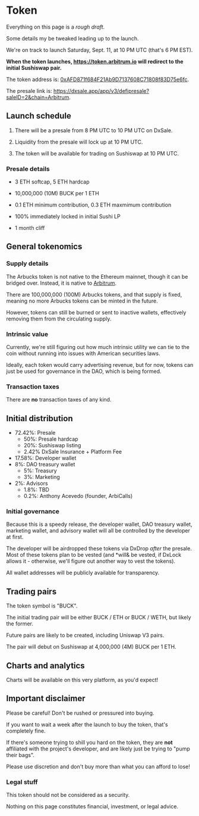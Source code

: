 # Token

Everything on this page is a *rough draft*.

Some details my be tweaked leading up to the launch.

We're on track to launch Saturday, Sept. 11, at 10 PM UTC (that's 6 PM EST).

**When the token launches, https://token.arbitrum.io will redirect to the initial Sushiswap pair.**

The token address is: [0xAFD871f684F21Ab9D7137608C71808f83D75e6fc](https://arbiscan.io/token/0xAFD871f684F21Ab9D7137608C71808f83D75e6fc).

The presale link is: https://dxsale.app/app/v3/defipresale?saleID=2&chain=Arbitrum.

## Launch schedule

1) There will be a presale from 8 PM UTC to 10 PM UTC on DxSale.

2) Liquidity from the presale will lock up at 10 PM UTC.

3) The token will be available for trading on Sushiswap at 10 PM UTC.

### Presale details

- 3 ETH softcap, 5 ETH hardcap

- 10,000,000 (10M) BUCK per 1 ETH

- 0.1 ETH minimum contribution, 0.3 ETH maxmimum contribution

- 100% immediately locked in initial Sushi LP

- 1 month cliff

## General tokenomics

### Supply details

The Arbucks token is not native to the Ethereum mainnet, though it can be bridged over. Instead, it is native to [Arbitrum](https://arbitrum.io).

There are 100,000,000 (100M) Arbucks tokens, and that supply is fixed, meaning no more Arbucks tokens can be minted in the future.

However, tokens can still be burned or sent to inactive wallets, effectively removing them from the circulating supply.

### Intrinsic value

Currently, we're still figuring out how much intrinsic utility we can tie to the coin without running into issues with American securities laws.

Ideally, each token would carry advertising revenue, but for now, tokens can just be used for governance in the DAO, which is being formed.

### Transaction taxes

There are **no** transaction taxes of any kind.

## Initial distribution

- 72.42%: Presale
  - 50%: Presale hardcap
  - 20%: Sushiswap listing
  - 2.42% DxSale Insurance + Platform Fee
- 17.58%: Developer wallet
- 8%: DAO treasury wallet
  - 5%: Treasury
  - 3%: Marketing
- 2%: Advisors
  - 1.8%: TBD
  - 0.2%: Anthony Acevedo (founder, ArbiCalls)

### Initial governance

Because this is a speedy release, the developer wallet, DAO treasury wallet, marketing wallet, and advisory wallet will all be controlled by the developer at first.

The developer will be airdropped these tokens via DxDrop *after* the presale. Most of these tokens plan to be vested (and *will& be vested, if DxLock allows it - otherwise, we'll figure out another way to vest the tokens).

All wallet addresses will be publicly available for transparency.

## Trading pairs

The token symbol is "BUCK".

The initial trading pair will be either BUCK / ETH or BUCK / WETH, but likely the former.

Future pairs are likely to be created, including Uniswap V3 pairs.

The pair will debut on Sushiswap at 4,000,000 (4M) BUCK per 1 ETH.

## Charts and analytics

Charts will be available on this very platform, as you'd expect!

## Important disclaimer

Please be careful! Don't be rushed or pressured into buying.

If you want to wait a week after the launch to buy the token, that's completely fine.

If there's someone trying to shill you hard on the token, they are **not** affiliated with the project's developer, and are likely just be trying to "pump their bags".

Please use discretion and don't buy more than what you can afford to lose!

### Legal stuff

This token should not be considered as a security.

Nothing on this page constitutes financial, investment, or legal advice.
